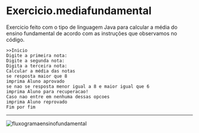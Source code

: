 # Exercicio.mediafundamental
Exercicio feito com o tipo de linguagem Java para calcular a média do ensino fundamental de acordo com as instruções que observamos no código.

    >>Inicio
    Digite a primeira nota:
    Digite a segunda nota: 
    Digita a terceira nota:
    Calcular a média das notas
    se resposta maior que 8
    imprima Aluno aprovado 
    se nao se resposta menor igual a 8 e maior igual que 6
    imprima Aluno para recuperacao!
    Caso nao entre em nenhuma dessas opcoes 
    imprima Aluno reprovado
    Fim por fim
*********************************************
![fluxogramaensinofundamental](https://user-images.githubusercontent.com/99374140/169629236-f00da0bd-bf0e-433e-9b53-bfb6263b620c.png)
